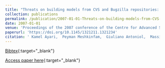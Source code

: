 ```yaml
---
title: "Threats on building models from CVS and Bugzilla repositories: the Mozilla case study"
collection: publications
permalink: /publication/2007-01-01-Threats-on-building-models-from-CVS-and-Bugzilla-repositories-the-Mozilla-case-study
date: 2007-01-01
venue: 'Proceedings of the 2007 conference of the Centre for Advanced Studies on Collaborative Research, October 22-25, 2007, Richmond Hill, Ontario, Canada'
paperurl: 'https://doi.org/10.1145/1321211.1321234'
citation: ' Kamel Ayari,  Peyman Meshkinfam,  Giuliano Antoniol,  Massimiliano Di Penta, &quot;Threats on building models from CVS and Bugzilla repositories: the Mozilla case study.&quot; Proceedings of the 2007 conference of the Centre for Advanced Studies on Collaborative Research, October 22-25, 2007, Richmond Hill, Ontario, Canada, 2007.'
---
```

[Bibtex](https://dblp.org/rec/bib/conf/cascon/AyariMAP07){:target="_blank"}

[Access paper here](https://doi.org/10.1145/1321211.1321234){:target="_blank"}
